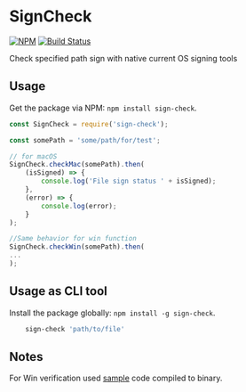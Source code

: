 # SignCheck
[![NPM](https://img.shields.io/npm/v/sign-check.svg "NPM package version")](https://www.npmjs.com/package/sign-check)
[![Build Status](https://travis-ci.org/kami4ka/SignCheck.svg?branch=master)](https://travis-ci.org/kami4ka/SignCheck)

Check specified path sign with native current OS signing tools

## Usage

Get the package via NPM: `npm install sign-check`.

```js
const SignCheck = require('sign-check');

const somePath = 'some/path/for/test';

// for macOS
SignCheck.checkMac(somePath).then(
    (isSigned) => {
        console.log('File sign status ' + isSigned);
    },
    (error) => {
        console.log(error);
    }
);

//Same behavior for win function
SignCheck.checkWin(somePath).then(
...
);
```


## Usage as CLI tool

Install the package globally: `npm install -g sign-check`.

```sh
	sign-check 'path/to/file'
```

## Notes

For Win verification used [sample](https://msdn.microsoft.com/en-us/library/aa382384(VS.85).aspx) code compiled to binary.